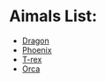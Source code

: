 # Aimals List:

- [Dragon](Dragon.md)
- [Phoenix](Phoenix.md)
- [T-rex](T-Rex.md) 
- [Orca](Orca.md)
